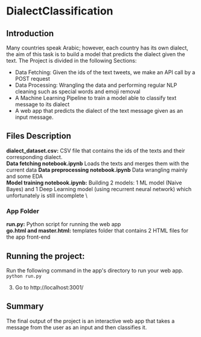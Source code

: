# DialectClassification

## Introduction
Many countries speak Arabic; however, each country has its own dialect, the aim of this task is to build a model that predicts the dialect given the text.
The Project is divided in the following Sections:

* Data Fetching: Given the ids of the text tweets, we make an API call by a POST request
* Data Processing: Wrangling the data and performing regular NLP cleaning such as special words and emoji removal
* A Machine Learning Pipeline to train a model able to classify text message to its dialect
* A web app that predicts the dialect of the text message given as an input message.

## Files Description
**dialect_dataset.csv:** CSV file that contains the ids of the texts and their corresponding dialect. \
**Data fetching notebook.ipynb** Loads the texts and merges them with the current data
**Data preprocessing notebook.ipynb** Data wrangling mainly and some EDA  \
**Model training notebook.ipynb:** Building 2 models: 1 ML model (Naive Bayes) and 1 Deep Learning model (using recurrent neural network) which unfortunately is still incomplete \
### App Folder
**run.py:** Python script for running the web app \
**go.html and master.html:** templates folder that contains 2 HTML files for the app front-end

## Running the project:
Run the following command in the app's directory to run your web app.
    `python run.py`

3. Go to http://localhost:3001/

## Summary 
The final output of the project is an interactive web app that takes a message from the user as an input and then classifies it.